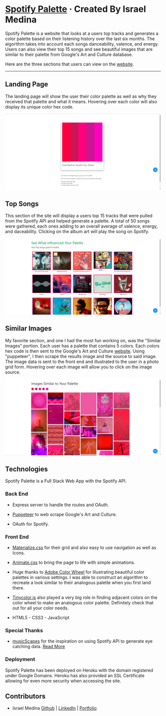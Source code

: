 # [Spotify Palette](https://www.spotifypalette.com/) &middot; Created By Israel Medina

Spotify Palette is a website that looks at a users top tracks and generates a color palette based on their listening history over the last six months. The algorithm takes into account each songs danceability, valence, and energy. Users can also view their top 15 songs and see beautiful images that are similar to their palette from Google's Art and Culture database. 

Here are the three sections that users can view on the [website](https://www.spotifypalette.com).

---

## Landing Page

The landing page will show the user their color palette as well as why they received that palette and what it means. Hovering over each color will also display its unique color hex code. 

<img alt="landing page" src="./images/landing_page.jpg">

## Top Songs

This section of the site will display a users top 15 tracks that were pulled from the Spotify API and helped generate a palette. A total of 50 songs were gathered, each ones adding to an overall average of valence, energy, and daceability. Clicking on the album art will play the song on Spotify. 

<img alt="top songs" src="./images/top_albums.jpg">

## Similar Images

My favorite section, and one I had the most fun working on, was the "Similar Images" portion. Each user has a palette that contains 5 colors. Each colors hex code is then sent to the Google's Art and Culture [website](https://artsandculture.google.com/). Using "puppeteer", I then scrape the results image and the source to said image. The image data is sent to the front end and illustrated to the user in a photo grid form. Hovering over each image will allow you to click on the image source. 

<img alt="Images Similar" src="./images/similar_images.jpg">

## Technologies

Spotify Palette is a Full Stack Web App with the Spotify API.

### Back End

* Express server to handle the routes and OAuth. 

* [Puppeteer](https://github.com/puppeteer/puppeteer) to web scrape Google's Art and Culture. 

* OAuth for Spotify.

### Front End

* [Materialize.css](https://materializecss.com/) for their grid and also easy to use navigation as well as Icons. 

* [Animate.css](https://animate.style/) to bring the page to life with simple animations. 

* Huge thanks to [Adobe Color Wheel](https://color.adobe.com/create) for illustrating beautiful color palettes in various settings. I was able to construct an algorithm to recreate a look similar to their analogous palette when you first land there. 

* [Tinycolor.js](https://github.com/bgrins/TinyColor) also played a very big role in finding adjacent colors on the color wheel to make an analogous color palette. Definitely check that out for all your color needs. 

* HTML5 - CSS3 - JavaScript

### Special Thanks

* [musicScapes](https://musicscapes.herokuapp.com/) for the inspiration on using Spotify API to generate eye catching data. [Read More](https://developer.spotify.com/community/showcase/musicscape/)

### Deployment 

Spotify Palette has been deployed on Heroku with the domain registered under Google Domains. Heroku has also provided an SSL Certificate allowing for even more security when accessing the site. 

## Contributors

* Israel Medina [Github](https://github.com/medinaisrael-17) | [LinkedIn](https://www.linkedin.com/in/israel-medina-271344180/) | [Portfolio](https://israelmedina.dev)